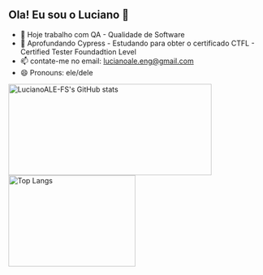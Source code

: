 ## Ola! Eu sou o Luciano 👋

- 🔭 Hoje trabalho com QA - Qualidade de Software
- 🌱 Aprofundando Cypress - Estudando para obter o certificado CTFL - Certified Tester Foundadtion Level
- 📫 contate-me no email: lucianoale.eng@gmail.com
- 😄 Pronouns: ele/dele

<p float="left">
  <a href="https://github.com/LucianoALE-FS">
    <img height="180em" src="https://github-readme-stats.vercel.app/api?username=LucianoALE-FS&show_icons=true&hide=stars,prs,issues&theme=github_dark&hide_border=true" alt="LucianoALE-FS's GitHub stats" width="400" />
  </a>
  <img height="180em" src="https://github-readme-stats.vercel.app/api/top-langs/?username=LucianoALE-FS&layout=compact&theme=github_dark" alt="Top Langs" width="250" />
</p>






